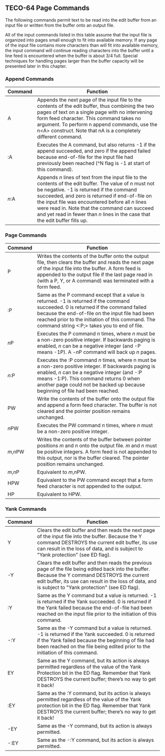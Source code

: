 ## TECO-64 Page Commands

The following commands permit text to be read into the edit buffer from
an input file or written from the buffer onto an output file.

All of the input commands listed in this table assume that the input file
is organized into pages small enough to fit into available memory. If any
page of the input file contains more characters than will fit into
available memory, the input command will continue reading characters into
the buffer until a line feed is encountered when the buffer is about 3/4
full. Special techniques for handling pages larger than the buffer
capacity will be presented later in this chapter.

### Append Commands

| Command | Function |
| ------- | -------- |
| A | Appends the next page of the input file to the contents of the edit buffer, thus combining the two pages of text on a single page with no intervening form feed character. This command takes no argument. To perform n append commands, use the n\<A\> construct. Note that nA is a completely different command. |
| :A | Executes the A command, but also returns -1 if the append succeeded, and zero if the append failed because end-of-file for the input file had previously been reached (\^N flag is -1 at start of this command). |
| *n*:A | Appends *n* lines of text from the input file to the contents of the edit buffer. The value of *n* must not be negative. -1 is returned if the command succeeded, and zero is returned if end-of-file on the input file was encountered before all *n* lines were read in. Note that the command can succeed and yet read in fewer than *n* lines in the case that the edit buffer fills up. |

### Page Commands

| Command | Function |
| ------- | -------- |
| P | Writes the contents of the buffer onto the output file, then clears the buffer and reads the next page of the input file into the buffer. A form feed is appended to the output file if the last page read in (with a P, Y, or A command) was terminated with a form feed. |
| :P | Same as the P command except that a value is returned. -1 is returned if the command succeeded. 0 is returned if the command failed because the end-of-file on the input file had been reached prior to the initiation of this command. The command string \<:P;\> takes you to end of file. |
| *n*P | Executes the P command *n* times, where *n* must be a non-zero positive integer. If backwards paging is enabled, *n* can be a negative integer (and -P means -1P). A -*n*P command will back up *n* pages. |
| *n*:P | Executes the :P command *n* times, where n must be a non-zero positive integer. If backwards paging is enabled, *n* can be a negative integer (and -:P means -1:P). This command returns 0 when another page could not be backed up because beginning of file had been reached. |
| PW | Write the contents of the buffer onto the output file and append a form feed character. The buffer is not cleared and the pointer position remains unchanged. |
| *n*PW | Executes the PW command *n* times, where *n* must be a non-zero positive integer. |
| *m*,*n*PW | Writes the contents of the buffer between pointer positions *m* and *n* onto the output file. *m* and *n* must be positive integers. A form feed is not appended to this output, nor is the buffer cleared. The pointer position remains unchanged. |
| *m*,*n*P | Equivalent to *m*,*n*PW. |
| HPW | Equivalent to the PW command except that a form feed character is not appended to the output. |
| HP | Equivalent to HPW. |

### Yank Commands

| Command | Function |
| ------- | -------- |
| Y | Clears the edit buffer and then reads the next page of the input file into the buffer. Because the Y command DESTROYS the current edit buffer, its use can result in the loss of data, and is subject to "Yank protection" (see ED flag). |
| -Y | Clears the edit buffer and then reads the previous page of the file being edited back into the buffer. Because the Y command DESTROYS the current edit buffer, its use can result in the loss of data, and is subject to "Yank protection" (see ED flag). |
| :Y | Same as the Y command but a value is returned. -1 is returned if the Yank succeeded. 0 is returned if the Yank failed because the end-of-file had been reached on the input file prior to the initiation of this command. |
| -:Y | Same as the -Y command but a value is returned. -1 is returned if the Yank succeeded. 0 is returned if the Yank failed because the beginning of file had been reached on the file being edited prior to the initiation of this command. |
| EY | Same as the Y command, but its action is always permitted regardless of the value of the Yank Protection bit in the ED flag. Remember that Yank DESTROYS the current buffer; there’s no way to get it back! |
| :EY | Same as the :Y command, but its action is always permitted regardless of the value of the Yank protection bit in the ED flag. Remember that Yank DESTROYS the current buffer; there’s no way to get it back! |
| -EY | Same as the -Y command, but its action is always permitted. |
| -:EY | Same as the -:Y command, but its action is always permitted. |
